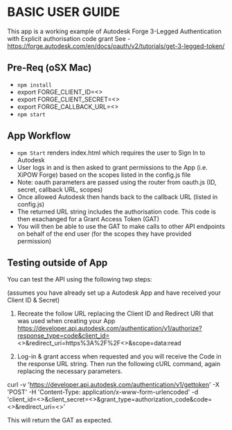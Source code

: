 # BASIC USER GUIDE

This app is a working example of Autodesk Forge 3-Legged Authentication with Explicit authorisation code grant
See - https://forge.autodesk.com/en/docs/oauth/v2/tutorials/get-3-legged-token/

## Pre-Req (oSX Mac)

- `npm install`
- export FORGE_CLIENT_ID=<<YOUR CLIENT ID FROM DEVELOPER PORTAL>>
- export FORGE_CLIENT_SECRET=<<YOUR CLIENT SECRET>>
- export FORGE_CALLBACK_URL=<<YOUR CALLBACK URL>>
- `npm start`

## App Workflow

- `npm Start` renders index.html which requires the user to Sign In to Autodesk
- User logs in and is then asked to grant permissions to the App (i.e. XiPOW Forge) based on the scopes listed in the config.js file
- Note: oauth parameters are passed using the router from oauth.js (ID, secret, callback URL, scopes)
- Once allowed Autodesk then hands back to the callback URL (listed in config.js)
- The returned URL string includes the authorisation code. This code is then exachanged for a Grant Access Token (GAT)
- You will then be able to use the GAT to make calls to other API endpoints on behalf of the end user (for the scopes they have provided permission)

## Testing outside of App

You can test the API using the following twp steps:

(assumes you have already set up a Autodesk App and have received your Client ID & Secret)

1) Recreate the follow URL replacing the Client ID and Redirect URI that was used when creating your App
https://developer.api.autodesk.com/authentication/v1/authorize?response_type=code&client_id=<<ENTER HERE>>&redirect_uri=https%3A%2F%2F<<ENTER REDIRECT URI>>&scope=data:read

2) Log-in & grant access when requested and you will receive the Code in the response URL string. Then run the following cURL command, again replacing the necessary parameters.

curl -v 'https://developer.api.autodesk.com/authentication/v1/gettoken' -X 'POST' -H 'Content-Type: application/x-www-form-urlencoded' -d 'client_id=<<ENTER HERE>>&client_secret=<<ENTER HERE>>&grant_type=authorization_code&code=<<ENTER CODE RETURNED FROM THE FORGE AUTHORISATION SERVER>>&redirect_uri=<<ENTER REDIRECT URI>>’

This will return the GAT as expected.
